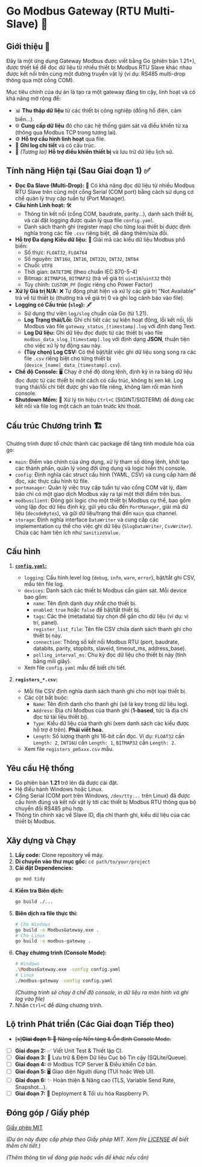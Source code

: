 # Go Modbus Gateway (RTU Multi-Slave) 🚀

## Giới thiệu 📖

Đây là một ứng dụng Gateway Modbus được viết bằng Go (phiên bản 1.21+), được thiết kế để đọc dữ liệu từ nhiều thiết bị Modbus RTU Slave khác nhau được kết nối trên cùng một đường truyền vật lý (ví dụ: RS485 multi-drop thông qua một cổng COM).

Mục tiêu chính của dự án là tạo ra một gateway đáng tin cậy, linh hoạt và có khả năng mở rộng để:
* 📊 **Thu thập dữ liệu** từ các thiết bị công nghiệp (đồng hồ điện, cảm biến...).
* 🌐 **Cung cấp dữ liệu** đó cho các hệ thống giám sát và điều khiển từ xa (thông qua Modbus TCP trong tương lai).
* ⚙️ **Hỗ trợ cấu hình linh hoạt** qua file.
* 📝 **Ghi log chi tiết** và có cấu trúc.
* 🔮 *(Tương lai)* **Hỗ trợ điều khiển thiết bị** và lưu trữ dữ liệu lịch sử.

## Tính năng Hiện tại (Sau Giai đoạn 1) ✅

* **Đọc Đa Slave (Multi-Drop):** 🧩 Có khả năng đọc dữ liệu từ nhiều Modbus RTU Slave trên cùng một cổng Serial (COM port) bằng cách sử dụng cơ chế quản lý truy cập tuần tự (Port Manager).
* **Cấu hình Linh hoạt:** 🛠️
    * Thông tin kết nối (cổng COM, baudrate, parity...), danh sách thiết bị, và cài đặt logging được quản lý qua file `config.yaml`.
    * Danh sách thanh ghi (register map) cho từng loại thiết bị được định nghĩa trong các file `.csv` riêng biệt, dễ dàng thêm/sửa đổi.
* **Hỗ trợ Đa dạng Kiểu dữ liệu:** 📐 Giải mã các kiểu dữ liệu Modbus phổ biến:
    * Số thực: `FLOAT32`, `FLOAT64`
    * Số nguyên: `INT16U`, `INT16`, `INT32U`, `INT32`, `INT64`
    * Chuỗi: `UTF8`
    * Thời gian: `DATETIME` (theo chuẩn IEC 870-5-4)
    * Bitmap: `BITMAP16`, `BITMAP32` (trả về giá trị `uint16`/`uint32` thô)
    * Tùy chỉnh: `CUSTOM_PF` (logic riêng cho Power Factor)
* **Xử lý Giá trị N/A:** ❌ Tự động phát hiện và xử lý các giá trị "Not Available" trả về từ thiết bị (thường trả về giá trị 0 và ghi log cảnh báo vào file).
* **Logging có Cấu trúc (`slog`):** 🖋️
    * Sử dụng thư viện `log/slog` chuẩn của Go (từ 1.21).
    * **Log Trạng thái/Lỗi:** Ghi chi tiết các sự kiện hoạt động, lỗi kết nối, lỗi Modbus vào file `gateway_status_[timestamp].log` với định dạng Text.
    * **Log Dữ liệu:** Ghi dữ liệu đọc được từ các thiết bị vào file `modbus_data_slog_[timestamp].log` với định dạng **JSON**, thuận tiện cho việc xử lý tự động sau này.
    * **(Tùy chọn) Log CSV:** Có thể bật/tắt việc ghi dữ liệu song song ra các file `.csv` riêng biệt cho từng thiết bị (`device_[name]_data_[timestamp].csv`).
* **Chế độ Console:** 🖥️ Chạy ở chế độ dòng lệnh, định kỳ in ra bảng dữ liệu đọc được từ các thiết bị một cách có cấu trúc, không bị xen kẽ. Log trạng thái/lỗi chi tiết được ghi vào file riêng, không làm rối màn hình console.
* **Shutdown Mềm:** 🛑 Xử lý tín hiệu `Ctrl+C` (SIGINT/SIGTERM) để đóng các kết nối và file log một cách an toàn trước khi thoát.

## Cấu trúc Chương trình 🏗️

Chương trình được tổ chức thành các package để tăng tính module hóa của go:

* `main`: Điểm vào chính của ứng dụng, xử lý tham số dòng lệnh, khởi tạo các thành phần, quản lý vòng đời ứng dụng và logic hiển thị console.
* `config`: Định nghĩa các struct cấu hình (YAML, CSV) và cung cấp hàm để đọc, xác thực cấu hình từ file.
* `portmanager`: Quản lý việc truy cập tuần tự vào cổng COM vật lý, đảm bảo chỉ có một giao dịch Modbus xảy ra tại một thời điểm trên bus.
* `modbusclient`: Đóng gói logic cho một thiết bị Modbus cụ thể, bao gồm vòng lặp đọc dữ liệu định kỳ, gửi yêu cầu đến `PortManager`, giải mã dữ liệu (`decodeBytes`), và gửi dữ liệu/trạng thái đến `main` qua channel.
* `storage`: Định nghĩa interface `DataWriter` và cung cấp các implementation cụ thể cho việc ghi dữ liệu (`SlogDataWriter`, `CsvWriter`). Chứa các hàm tiện ích như `SanitizeValue`.

## Cấu hình

1.  [**`config.yaml`:**](config.yaml)
    * `logging`: Cấu hình level log (`debug`, `info`, `warn`, `error`), bật/tắt ghi CSV, mẫu tên file log.
    * `devices`: Danh sách các thiết bị Modbus cần giám sát. Mỗi device bao gồm:
        * `name`: Tên định danh duy nhất cho thiết bị.
        * `enabled`: `true` hoặc `false` để bật/tắt thiết bị.
        * `tags`: Các thẻ (metadata) tùy chọn để gắn cho dữ liệu (ví dụ: vị trí, panel).
        * `register_list_file`: Tên file CSV chứa danh sách thanh ghi cho thiết bị này.
        * `connection`: Thông số kết nối Modbus RTU (port, baudrate, databits, parity, stopbits, slaveid, timeout_ms, address_base).
        * `polling_interval_ms`: Chu kỳ đọc dữ liệu cho thiết bị này (tính bằng mili giây).
    * Xem file `config.yaml` mẫu để biết chi tiết.

2.  **`registers_*.csv`:**
    * Mỗi file CSV định nghĩa danh sách thanh ghi cho một loại thiết bị.
    * Các cột bắt buộc:
        * `Name`: Tên định danh cho thanh ghi (sẽ là key trong dữ liệu log).
        * `Address`: Địa chỉ Modbus của thanh ghi (**1-based**, tức là địa chỉ đọc từ tài liệu thiết bị).
        * `Type`: Kiểu dữ liệu của thanh ghi (xem danh sách các kiểu được hỗ trợ ở trên). **Phải viết hoa.**
        * `Length`: Số lượng thanh ghi 16-bit cần đọc. Ví dụ: `FLOAT32` cần `Length: 2`, `INT16U` cần `Length: 1`, `BITMAP32` cần `Length: 2`.
    * Xem file `registers_pm5xxx.csv` mẫu.

## Yêu cầu Hệ thống

* Go phiên bản **1.21** trở lên đã được cài đặt.
* Hệ điều hành Windows hoặc Linux.
* Cổng Serial (COM port trên Windows, `/dev/tty...` trên Linux) đã được cấu hình đúng và kết nối vật lý tới các thiết bị Modbus RTU thông qua bộ chuyển đổi RS485 phù hợp.
* Thông tin chính xác về Slave ID, địa chỉ thanh ghi, kiểu dữ liệu của các thiết bị Modbus.

## Xây dựng và Chạy

1.  **Lấy code:** Clone repository về máy.
2.  **Di chuyển vào thư mục gốc:** `cd path/to/your/project`
3.  **Cài đặt Dependencies:**
    ```bash
    go mod tidy
    ```
4.  **Kiểm tra Biên dịch:**
    ```bash
    go build ./...
    ```
5.  **Biên dịch ra file thực thi:**
    ```bash
    # Cho Windows
    go build -o ModbusGateway.exe .
    # Cho Linux
    go build -o modbus-gateway .
    ```
6.  **Chạy chương trình (Console Mode):**
    ```bash
    # Windows
    .\ModbusGateway.exe -config config.yaml
    # Linux
    ./modbus-gateway -config config.yaml
    ```
    *(Chương trình sẽ chạy ở chế độ console, in dữ liệu ra màn hình và ghi log vào file)*
7.  Nhấn `Ctrl+C` để dừng chương trình.

## Lộ trình Phát triển (Các Giai đoạn Tiếp theo)

* ~~[x]**Giai đoạn 1:** 🚀 Nâng cấp Nền tảng & Ổn định Console Mode.~~
* [ ] **Giai đoạn 2:** ✅ Viết Unit Test & Thiết lập CI.
* [ ] **Giai đoạn 3:** 💾 Lưu trữ & Đệm Dữ liệu Cục bộ Tin cậy (SQLite/Queue).
* [ ] **Giai đoạn 4:** 🌐 Modbus TCP Server & Điều khiển Cơ bản.
* [ ] **Giai đoạn 5:** 🖥️ Giao diện Người dùng (TUI hoặc Web UI).
* [ ] **Giai đoạn 6:** ✨ Hoàn thiện & Nâng cao (TLS, Variable Send Rate, Snapshot...).
* [ ] **Giai đoạn 7:** 🍓 Deployment & Tối ưu hóa Raspberry Pi.

## Đóng góp / Giấy phép
[Giấy phép MIT](https://opensource.org/licenses/MIT)

*(Dự án này được cấp phép theo Giấy phép MIT. Xem file [LICENSE](/LICENSE) để biết thêm chi tiết.)*

*(Thêm thông tin về đóng góp hoặc vấn đề khác nếu cần)*

